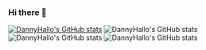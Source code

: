 ### Hi there 👋

[![DannyHallo's GitHub stats](https://github-readme-stats.vercel.app/api?username=dannyHallo)](https://github.com/anuraghazra/github-readme-stats)
![DannyHallo's GitHub stats](https://github-readme-stats.vercel.app/api?username=dannyHallo&show=reviews,discussions_started,discussions_answered,prs_merged,prs_merged_percentage&theme=omni)
![DannyHallo's GitHub stats](https://github-readme-stats.vercel.app/api?username=dannyHallo&show_icons=true)
![DannyHallo's GitHub stats](https://github-readme-stats.vercel.app/api?username=dannyHallo&show_icons=true&theme=omni)
